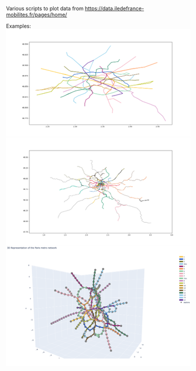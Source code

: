 Various scripts to plot data from https://data.iledefrance-mobilites.fr/pages/home/

Examples:
![trace_des_lignes_plotter](images/trace_des_lignes_plotter.png)
![trace_du_reseau_ferre_plotter](images/trace_du_reseau_ferre_plotter.png)
![paris_metro_network_3d](images/paris_metro_network_3d.png)
